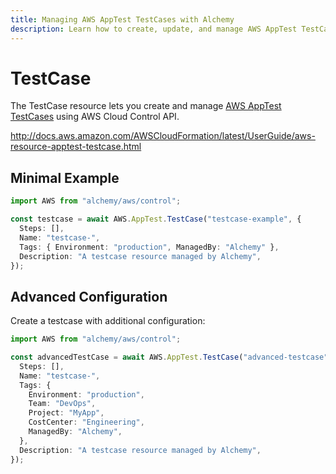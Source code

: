 ```yaml
---
title: Managing AWS AppTest TestCases with Alchemy
description: Learn how to create, update, and manage AWS AppTest TestCases using Alchemy Cloud Control.
---
```


# TestCase

The TestCase resource lets you create and manage [AWS AppTest TestCases](https://docs.aws.amazon.com/apptest/latest/userguide/) using AWS Cloud Control API.

http://docs.aws.amazon.com/AWSCloudFormation/latest/UserGuide/aws-resource-apptest-testcase.html

## Minimal Example

```ts
import AWS from "alchemy/aws/control";

const testcase = await AWS.AppTest.TestCase("testcase-example", {
  Steps: [],
  Name: "testcase-",
  Tags: { Environment: "production", ManagedBy: "Alchemy" },
  Description: "A testcase resource managed by Alchemy",
});
```

## Advanced Configuration

Create a testcase with additional configuration:

```ts
import AWS from "alchemy/aws/control";

const advancedTestCase = await AWS.AppTest.TestCase("advanced-testcase", {
  Steps: [],
  Name: "testcase-",
  Tags: {
    Environment: "production",
    Team: "DevOps",
    Project: "MyApp",
    CostCenter: "Engineering",
    ManagedBy: "Alchemy",
  },
  Description: "A testcase resource managed by Alchemy",
});
```


